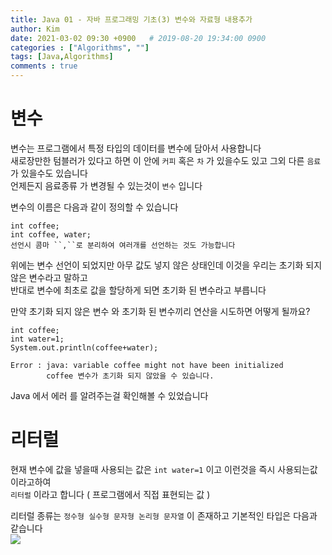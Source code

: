 ```yaml
---
title: Java 01 - 자바 프로그래밍 기초(3) 변수와 자료형 내용추가
author: Kim
date: 2021-03-02 09:30 +0900   # 2019-08-20 19:34:00 0900
categories : ["Algorithms", ""]
tags: [Java,Algorithms]
comments : true
---
```


# 변수

변수는 프로그램에서 특정 타입의 데이터를 변수에 담아서 사용합니다<br>
새로장만한 텀블러가 있다고 하면 이 안에 ``커피`` 혹은 ``차`` 가 있을수도 있고 그외 다른 ``음료``가 있을수도 있습니다<br>
언제든지 음료종류 가 변경될 수 있는것이 ``변수`` 입니다

변수의 이름은 다음과 같이 정의할 수 있습니다

```
int coffee;
int coffee, water;
선언시 콤마 ``,``로 분리하여 여러개를 선언하는 것도 가능합니다
```

위에는 변수 선언이 되었지만 아무 값도 넣지 않은 상태인데 이것을 우리는 초기화 되지 않은 변수라고 말하고<br>
반대로 변수에 최초로 값을 할당하게 되면 초기화 된 변수라고 부릅니다<br>

만약 초기화 되지 않은 변수 와 초기화 된 변수끼리 연산을 시도하면 어떻게 될까요?<br>

```
int coffee;
int water=1;
System.out.println(coffee+water);

Error : java: variable coffee might not have been initialized
        coffee 변수가 초기화 되지 않았을 수 있습니다.
```

Java 에서 에러 를 알려주는걸 확인해볼 수 있었습니다<br>

# 리터럴

현재 변수에 값을 넣을때 사용되는 값은 ``` int water=1 ``` 이고 이런것을 즉시 사용되는값 이라고하여<br>
``` 리터럴 ``` 이라고 합니다 ( 프로그램에서 직접 표현되는 값 )

리터럴 종류는 `` 정수형 실수형 문자형 논리형 문자열 `` 이 존재하고 기본적인 타입은 다음과 같습니다<br>
<img src="/post/images/variabletype.PNG">
